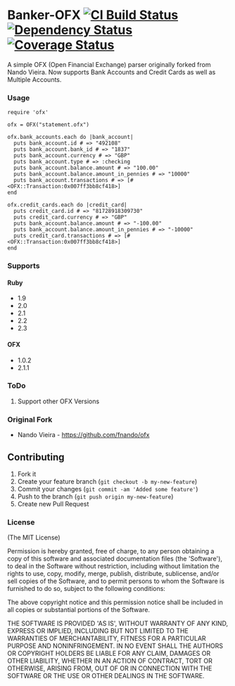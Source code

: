# Banker-OFX [![CI Build Status](https://travis-ci.org/kylewelsby/Banker-OFX.svg?branch=master)][travis] [![Dependency Status](https://gemnasium.com/badges/github.com/kylewelsby/Banker-OFX.svg)][gemnasium] [![Coverage Status](https://coveralls.io/repos/github/kylewelsby/Banker-OFX/badge.svg?branch=master)][coveralls]

[travis]:https://travis-ci.org/kylewelsby/Banker-OFX
[gemnasium]:https://gemnasium.com/github.com/kylewelsby/Banker-OFX
[coveralls]:https://coveralls.io/github/kylewelsby/Banker-OFX?branch=master

A simple OFX (Open Financial Exchange) parser originally forked from Nando Vieira. Now supports Bank Accounts and Credit Cards as well as Multiple Accounts.

### Usage

	require 'ofx'

	ofx = OFX("statement.ofx")

	ofx.bank_accounts.each do |bank_account|
	  puts bank_account.id # => "492108"
	  puts bank_account.bank_id # => "1837"
	  puts bank_account.currency # => "GBP"
	  puts bank_account.type # => :checking
	  puts bank_account.balance.amount # => "100.00"
	  puts bank_account.balance.amount_in_pennies # => "10000"
	  puts bank_account.transactions # => [#<OFX::Transaction:0x007ff3bb8cf418>]
	end

	ofx.credit_cards.each do |credit_card|
	  puts credit_card.id # => "81728918309730"
	  puts credit_card.currency # => "GBP"
	  puts bank_account.balance.amount # => "-100.00"
	  puts bank_account.balance.amount_in_pennies # => "-10000"
	  puts credit_card.transactions # => [#<OFX::Transaction:0x007ff3bb8cf418>]
	end

### Supports
#### Ruby
* 1.9
* 2.0
* 2.1
* 2.2
* 2.3

#### OFX
* 1.0.2
* 2.1.1

### ToDo
1. Support other OFX Versions

### Original Fork

* Nando Vieira - https://github.com/fnando/ofx

## Contributing

1. Fork it
2. Create your feature branch (`git checkout -b my-new-feature`)
3. Commit your changes (`git commit -am 'Added some feature'`)
4. Push to the branch (`git push origin my-new-feature`)
5. Create new Pull Request

### License

(The MIT License)

Permission is hereby granted, free of charge, to any person obtaining a copy of this software and associated documentation files (the 'Software'), to deal in the Software without restriction, including without limitation the rights to use, copy, modify, merge, publish, distribute, sublicense, and/or sell copies of the Software, and to permit persons to whom the Software is furnished to do so, subject to the following conditions:

The above copyright notice and this permission notice shall be included in all copies or substantial portions of the Software.

THE SOFTWARE IS PROVIDED 'AS IS', WITHOUT WARRANTY OF ANY KIND, EXPRESS OR IMPLIED, INCLUDING BUT NOT LIMITED TO THE WARRANTIES OF MERCHANTABILITY, FITNESS FOR A PARTICULAR PURPOSE AND NONINFRINGEMENT. IN NO EVENT SHALL THE AUTHORS OR COPYRIGHT HOLDERS BE LIABLE FOR ANY CLAIM, DAMAGES OR OTHER LIABILITY, WHETHER IN AN ACTION OF CONTRACT, TORT OR OTHERWISE, ARISING FROM, OUT OF OR IN CONNECTION WITH THE SOFTWARE OR THE USE OR OTHER DEALINGS IN THE SOFTWARE.
